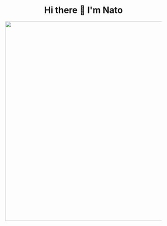 
<div style="display:flex; flex-direction:column;align-items:center;justify-content:center;">
 <h1 style="text-align:center;">Hi there 👋 I'm Nato</h1>


  <img style="display:block;box-sizing:contain;height:40rem;" src="https://skillicons.dev/icons?i=bash,c,cloudflare,codepen,css,docker,emacs,figma,flask,git,github,githubactions,html,java,js,linux,mysql,neovim,nextjs,php,py,redux,rust,sass,java,spring,haskell,idea,nginx,nodejs,notion,react,tailwind,ubuntu,wordpress&perline=7"/>

<!--<p align="center">
<img src="https://github-readme-stats.vercel.app/api?username=NathanCoquelin&show_icons=true&theme=github_dark_dimmed&count_private=true"/>
 </p>
 <p align="center">
<img src="https://github-readme-stats.vercel.app/api/top-langs/?username=NathanCoquelin&layout=compact&theme=github_dark_dimmed" />
 </p>
 -->
 </div>
